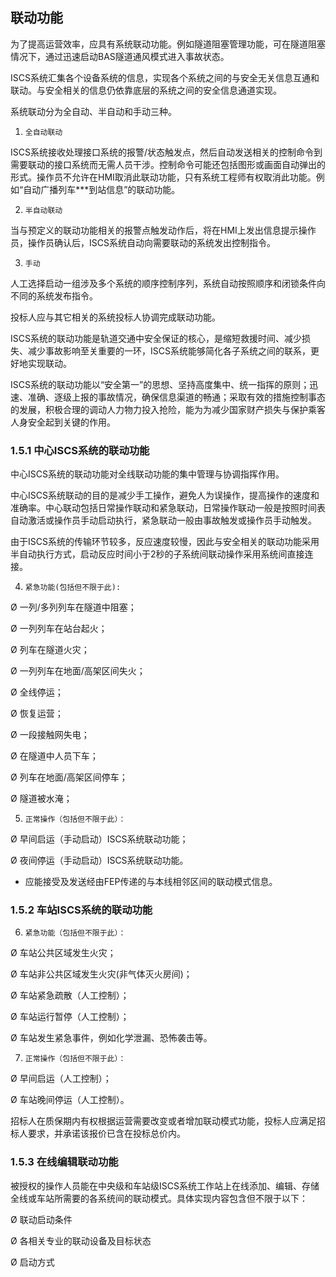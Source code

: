 ## 联动功能

为了提高运营效率，应具有系统联动功能。例如隧道阻塞管理功能，可在隧道阻塞情况下，通过迅速启动BAS隧道通风模式进入事故状态。

ISCS系统汇集各个设备系统的信息，实现各个系统之间的与安全无关信息互通和联动。与安全相关的信息仍依靠底层的系统之间的安全信息通道实现。

系统联动分为全自动、半自动和手动三种。

1)     全自动联动

ISCS系统接收处理接口系统的报警/状态触发点，然后自动发送相关的控制命令到需要联动的接口系统而无需人员干涉。控制命令可能还包括图形或画面自动弹出的形式。操作员不允许在HMI取消此联动功能，只有系统工程师有权取消此功能。例如“自动广播列车***到站信息”的联动功能。

2)     半自动联动

当与预定义的联动功能相关的报警点触发动作后，将在HMI上发出信息提示操作员，操作员确认后，ISCS系统自动向需要联动的系统发出控制指令。

3)     手动

人工选择启动一组涉及多个系统的顺序控制序列，系统自动按照顺序和闭锁条件向不同的系统发布指令。

投标人应与其它相关的系统投标人协调完成联动功能。

ISCS系统的联动功能是轨道交通中安全保证的核心，是缩短救援时间、减少损失、减少事故影响至关重要的一环，ISCS系统能够简化各子系统之间的联系，更好地实现联动。

ISCS系统的联动功能以“安全第一”的思想、坚持高度集中、统一指挥的原则；迅速、准确、逐级上报的事故情况，确保信息渠道的畅通；采取有效的措施控制事态的发展，积极合理的调动人力物力投入抢险，能为为减少国家财产损失与保护乘客人身安全起到关键的作用。

### 1.5.1 中心ISCS系统的联动功能

中心ISCS系统的联动功能对全线联动功能的集中管理与协调指挥作用。

中心ISCS系统联动的目的是减少手工操作，避免人为误操作，提高操作的速度和准确率。中心联动包括日常操作联动和紧急联动，日常操作联动一般是按照时间表自动激活或操作员手动启动执行，紧急联动一般由事故触发或操作员手动触发。

由于ISCS系统的传输环节较多，反应速度较慢，因此与安全相关的联动功能采用半自动执行方式，启动反应时间小于2秒的子系统间联动操作采用系统间直接连接。

4)     紧急功能(包括但不限于此):

Ø  一列/多列列车在隧道中阻塞；

Ø  一列列车在站台起火；

Ø  列车在隧道火灾；

Ø  一列列车在地面/高架区间失火；

Ø  全线停运；

Ø  恢复运营；

Ø  一段接触网失电；

Ø  在隧道中人员下车；

Ø  列车在地面/高架区间停车；

Ø  隧道被水淹；

5)     正常操作（包括但不限于此）：

Ø  早间启运（手动启动）ISCS系统联动功能；

Ø  夜间停运（手动启动）ISCS系统联动功能。

- 应能接受及发送经由FEP传递的与本线相邻区间的联动模式信息。

### 1.5.2 车站ISCS系统的联动功能

6)     紧急功能（包括但不限于此）：

Ø  车站公共区域发生火灾；

Ø  车站非公共区域发生火灾(非气体灭火房间)；

Ø  车站紧急疏散（人工控制）；

Ø  车站运行暂停（人工控制）；

Ø  车站发生紧急事件，例如化学泄漏、恐怖袭击等。

7)     正常操作（包括但不限于此）：

Ø  早间启运（人工控制）；

Ø  车站晚间停运（人工控制）。

招标人在质保期内有权根据运营需要改变或者增加联动模式功能，投标人应满足招标人要求，并承诺该报价已含在投标总价内。

### 1.5.3 在线编辑联动功能

被授权的操作人员能在中央级和车站级ISCS系统工作站上在线添加、编辑、存储全线或车站所需要的各系统间的联动模式。具体实现内容包含但不限于以下：

Ø  联动启动条件

Ø  各相关专业的联动设备及目标状态

Ø  启动方式

